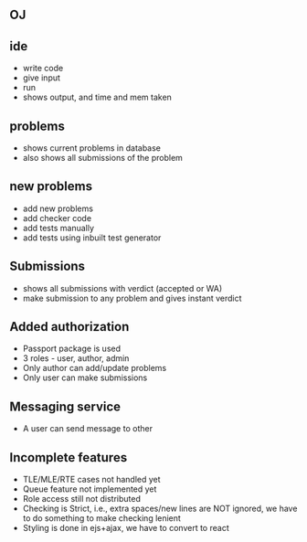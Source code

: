 ## OJ

## ide 
* write code
* give input
* run
* shows output, and time and mem taken

## problems
* shows current problems in database
* also shows all submissions of the problem

## new problems
* add new problems
* add checker code
* add tests manually
* add tests using inbuilt test generator

## Submissions
* shows all submissions with verdict (accepted or WA)
* make submission to any problem and gives instant verdict
 
## Added authorization
* Passport package is used
* 3 roles - user, author, admin
* Only author can add/update problems
* Only user can make submissions

## Messaging service
* A user can send message to other

## Incomplete features 
* TLE/MLE/RTE cases not handled yet
* Queue feature not implemented yet
* Role access still not distributed
* Checking is Strict, i.e., extra spaces/new lines are NOT ignored, we have to do something to make checking lenient
* Styling is done in ejs+ajax, we have to convert to react
